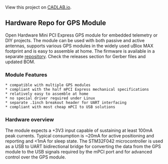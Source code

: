 View this project on [CADLAB.io](https://cadlab.io/project/1666). 

## Hardware Repo for GPS Module 

Open Hardware Mini PCI Express GPS module for embedded telemetry or DIY projects.
The module can be used with both passive and active antennas, supports various GPS modules in the widely used uBlox MAX footprint and is easy to assemble at home.
The firmware is available in a separate [repository](https://github.com/vd-rd/fw_mpcie_gps).
Check the releases section for Gerber files and updated BOM.

### Module Features
    * compatible with multiple GPS modules
    * compliant with the half mPCI Express mechanical specifications
    * relatively easy to assemble at home
    * no special driver required under Linux
    * separate .1inch breakout header for UART interfacing
    * compliant with most cheap mPCI to USB solutions

### Hardware overview

The module expects a +3V3 input capable of sustaining at least 100mA peak currents. Typical consumption is ~20mA for active positioning and reporting and <1mA for sleep state.
The STM32F042 microcontroller is used as a USB to UART bidirectional bridge for converting the data from the GPS module to the USB signals required by the mPCI port and for advanced control over the GPS module.

